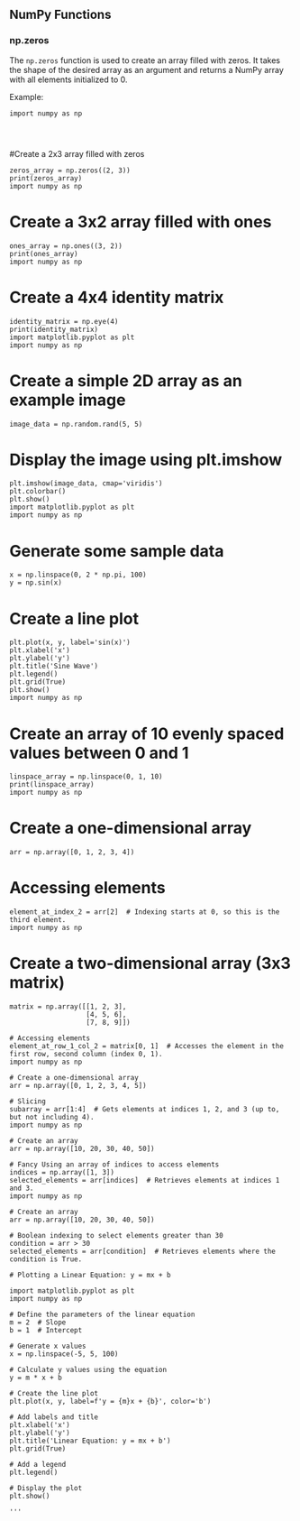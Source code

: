 ## NumPy Functions

### np.zeros

The `np.zeros` function is used to create an array filled with zeros. It takes the shape of the desired array as an argument and returns a NumPy array with all elements initialized to 0.

Example:
```
import numpy as np




```




#Create a 2x3 array filled with zeros
```
zeros_array = np.zeros((2, 3))
print(zeros_array)
import numpy as np
```
# Create a 3x2 array filled with ones
```
ones_array = np.ones((3, 2))
print(ones_array)
import numpy as np
```
# Create a 4x4 identity matrix
```
identity_matrix = np.eye(4)
print(identity_matrix)
import matplotlib.pyplot as plt
import numpy as np
```
# Create a simple 2D array as an example image
```
image_data = np.random.rand(5, 5)
```
# Display the image using plt.imshow
```
plt.imshow(image_data, cmap='viridis')
plt.colorbar()
plt.show()
import matplotlib.pyplot as plt
import numpy as np
```
# Generate some sample data
```
x = np.linspace(0, 2 * np.pi, 100)
y = np.sin(x)
```
# Create a line plot
```
plt.plot(x, y, label='sin(x)')
plt.xlabel('x')
plt.ylabel('y')
plt.title('Sine Wave')
plt.legend()
plt.grid(True)
plt.show()
import numpy as np
```
# Create an array of 10 evenly spaced values between 0 and 1
```
linspace_array = np.linspace(0, 1, 10)
print(linspace_array)
import numpy as np
```
# Create a one-dimensional array
```
arr = np.array([0, 1, 2, 3, 4])
```
# Accessing elements
```
element_at_index_2 = arr[2]  # Indexing starts at 0, so this is the third element.
import numpy as np
```
# Create a two-dimensional array (3x3 matrix)
```
matrix = np.array([[1, 2, 3],
                   [4, 5, 6],
                   [7, 8, 9]])

# Accessing elements
element_at_row_1_col_2 = matrix[0, 1]  # Accesses the element in the first row, second column (index 0, 1).
import numpy as np

# Create a one-dimensional array
arr = np.array([0, 1, 2, 3, 4, 5])

# Slicing
subarray = arr[1:4]  # Gets elements at indices 1, 2, and 3 (up to, but not including 4).
import numpy as np

# Create an array
arr = np.array([10, 20, 30, 40, 50])

# Fancy Using an array of indices to access elements
indices = np.array([1, 3])
selected_elements = arr[indices]  # Retrieves elements at indices 1 and 3.
import numpy as np

# Create an array
arr = np.array([10, 20, 30, 40, 50])

# Boolean indexing to select elements greater than 30
condition = arr > 30
selected_elements = arr[condition]  # Retrieves elements where the condition is True.

# Plotting a Linear Equation: y = mx + b

import matplotlib.pyplot as plt
import numpy as np

# Define the parameters of the linear equation
m = 2  # Slope
b = 1  # Intercept

# Generate x values
x = np.linspace(-5, 5, 100)

# Calculate y values using the equation
y = m * x + b

# Create the line plot
plt.plot(x, y, label=f'y = {m}x + {b}', color='b')

# Add labels and title
plt.xlabel('x')
plt.ylabel('y')
plt.title('Linear Equation: y = mx + b')
plt.grid(True)

# Add a legend
plt.legend()

# Display the plot
plt.show()

'''
